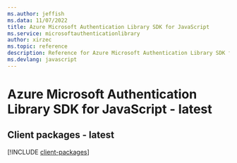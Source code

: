 ```yaml
---
ms.author: jeffish
ms.data: 11/07/2022
title: Azure Microsoft Authentication Library SDK for JavaScript
ms.service: microsoftauthenticationlibrary
author: xirzec
ms.topic: reference
description: Reference for Azure Microsoft Authentication Library SDK for JavaScript
ms.devlang: javascript
---
```

# Azure Microsoft Authentication Library SDK for JavaScript - latest

## Client packages - latest
[!INCLUDE [client-packages](microsoft-authentication-library-client-index.md)]